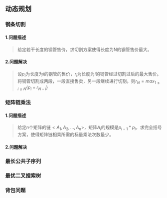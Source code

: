 ## 动态规划

### 钢条切割

#### 1.问题描述

> 给定若干长度的钢管售价，求切割方案使得长度为N的钢管售价最大。

#### 2.问题解决

> 设$p_i$为长度为$i$的钢管的售价，$r_i$为长度为$i$的钢管经过切割过后的最大售价。将钢管切割成两段，一段直接售卖，另一段继续进行切割。则$r_N=max_{1 \leq i \leq N}\{p_i+r_{N-i}\}$



### 矩阵链乘法

#### 1.问题描述

> 给定$n$个矩阵的链$<A_1,A_2,...,A_n>$，矩阵$A_i$的规模是$p_{i-1}*p_i$，求完全括号方案，使得矩阵链相乘所需的标量乘法次数最少。

#### 2.问题解决



### 最长公共子序列



### 最优二叉搜索树



### 背包问题



